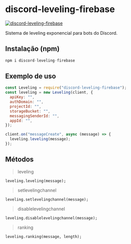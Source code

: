 # discord-leveling-firebase

[![discord-leveling-firebase](https://nodei.co/npm/discord-leveling-firebase.png)](https://nodei.co/npm/discord-leveling-firebase/)

Sistema de leveling exponencial para bots do Discord.

## Instalação (npm)

```js
npm i discord-leveling-firebase
```

## Exemplo de uso

```js
const Leveling = require("discord-leveling-firebase");
const leveling = new Leveling(client, {
  apiKey: "",
  authDomain: "",
  projectId: "",
  storageBucket: "",
  messagingSenderId: "",
  appId: "",
});

client.on("messageCreate", async (message) => {
  leveling.leveling(message);
});
```

## Métodos
> leveling
```
leveling.leveling(message);
```

> setlevelingchannel
```
leveling.setlevelingchannel(message);
```

> disablelevelingchannel
```
leveling.disablelevelingchannel(message);
```

> ranking
```
leveling.ranking(message, length);
```
